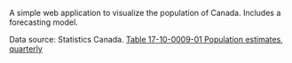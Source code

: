 A simple web application to visualize the population of Canada. Includes a forecasting model.

Data source:  Statistics Canada. [Table 17-10-0009-01  Population estimates, quarterly](https://www150.statcan.gc.ca/t1/tbl1/en/cv.action?pid=1710000901)